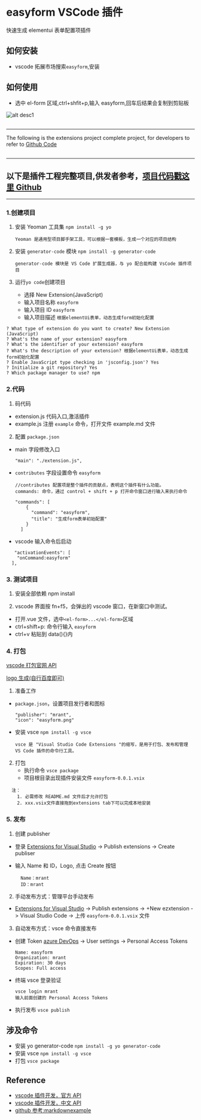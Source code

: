 # easyform VSCode 插件

快速生成 elementui 表单配置项插件

## 如何安装

- vscode 拓展市场搜索`easyform`,安装

## 如何使用

- 选中 el-form 区域,ctrl+shfit+p,输入 easyform,回车后结果会复制到剪贴板

![alt desc1](https://i0.hdslb.com/bfs/article/2aba14834b9759407ec16679271c6f5a424199394.gif)

##

---

The following is the extensions project complete project, for developers to refer to [Github Code](https://github.com/Mrblackant/easyform)

##

---

## 以下是插件工程完整项目,供发者参考，[项目代码戳这里 Github](https://github.com/Mrblackant/easyform)

---

### 1.创建项目

1. 安装 Yeoman 工具集
   `npm install -g yo`
   ```
   Yeoman 是通用型项目脚手架工具，可以根据一套模板，生成一个对应的项目结构
   ```
2. 安装 `generator-code` 模块
   `npm install -g generator-code`

   ```
   generator-code 模块是 VS Code 扩展生成器，与 yo 配合能构建 VsCode 插件项目
   ```

3. 运行`yo code`创建项目
   - 选择 New Extension(JavaScript)
   - 输入项目名称 `easyform`
   - 输入项目 ID `easyform`
   - 输入项目描述 `根据elementUi表单，动态生成form初始化配置`

```
? What type of extension do you want to create? New Extension (JavaScript)
? What's the name of your extension? easyform
? What's the identifier of your extension? easyform
? What's the description of your extension? 根据elementUi表单，动态生成form初始化配置
? Enable JavaScript type checking in 'jsconfig.json'? Yes
? Initialize a git repository? Yes
? Which package manager to use? npm
```

### 2.代码

1. 码代码

- extension.js 代码入口,激活插件
- example.js 注册 `example` 命令，打开文件 example.md 文件

2. 配置 `package.json`

- main 字段修改入口
  ```
  "main": "./extension.js",
  ```
- `contributes` 字段设置命令 `easyform`

  ```
  //contributes 配置项是整个插件的贡献点，表明这个插件有什么功能。
  commands: 命令，通过 control + shift + p 打开命令窗口进行输入来执行命令

  "commands": [
      {
        "command": "easyform",
        "title": "生成form表单初始配置"
      }
    ]
  ```

- vscode 输入命令后启动

```
   "activationEvents": [
    "onCommand:easyform"
  ],
```

### 3. 测试项目

1. 安装全部依赖
   npm install

2. vscode 界面按 fn+f5，会弹出的 vscode 窗口，在新窗口中测试。

- 打开.vue 文件，选中`<el-form>...</el-form>`区域
- ctrl+shift+p: 命令行输入 `easyform`
- ctrl+v 粘贴到 data(){}内

### 4. 打包

[vscode 打包官网 API](https://code.visualstudio.com/api/working-with-extensions/publishing-extension)

[logo 生成(自行百度即可)](https://www.shejilogo.com/)

1.  准备工作

- `package.json`，设置项目发行者和图标

  ```
  "publisher": "mrant",
  "icon": "easyform.png"
  ```

- 安装 vsce
  `npm install -g vsce`
  ```
  vsce 是 "Visual Studio Code Extensions "的缩写，是用于打包、发布和管理 VS Code 插件的命令行工具。
  ```

2. 打包
   - 执行命令 `vsce package`
   - 项目根目录出现插件安装文件 `easyform-0.0.1.vsix`

```
  注：
    1. 必需修改 README.md 文件后才允许打包
    2. xxx.vsix文件直接拖到extensions tab下可以完成本地安装
```

### 5. 发布

1.  创建 publisher

- 登录 [Extensions for Visual Studio](https://marketplace.visualstudio.com/) -> Publish extensions -> Create publiser

- 输入 Name 和 ID，Logo, 点击 Create 按钮
  ```
    Name：mrant
    ID：mrant
  ```

2. 手动发布方式：管理平台手动发布

- [Extensions for Visual Studio](https://marketplace.visualstudio.com/) -> Publish extensions -> +New ezxtension -> Visual Studio Code -> 上传 `easyform-0.0.1.vsix` 文件

3. 自动发布方式：vsce 命令直接发布

- 创建 Token
  [azure DevOps](https://dev.azure.com/) -> User settings -> Personal Access Tokens

  ```
  Name: easyform
  Organization: mrant
  Expiration: 30 days
  Scopes: Full access
  ```

- 终端 vsce 登录验证

  ```
  vsce login mrant
  输入前面创建的 Personal Access Tokens
  ```

- 执行发布
  `vsce publish`

## 涉及命令

- 安装 yo generator-code
  `npm install -g yo generator-code`
- 安装 vsce
  `npm install -g vsce`
- 打包
  `vsce package`

## Reference

- [vscode 插件开发，官方 API](https://code.visualstudio.com/api/get-started/your-first-extension)
- [vscode 插件开发，中文 API](https://liiked.github.io/VS-Code-Extension-Doc-ZH/#/get-started/your-first-extension)
- [github 参考:markdownexample](https://github.com/crazy-luke/markdownexample)
